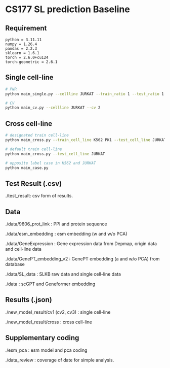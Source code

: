 # CS177 SL prediction Baseline

## Requirement

```
python = 3.11.11
numpy = 1.26.4
pandas = 2.2.3
sklearn = 1.6.1
torch = 2.6.0+cu124 
torch-geometric = 2.6.1
```

## Single cell-line

```bash
# PNR
python main_single.py --cellline JURKAT --train_ratio 1 --test_ratio 1

# CV
python main_cv.py --cellline JURKAT --cv 2
```

## Cross cell-line

```bash
# designated train cell-line
python main_cross.py --train_cell_line K562 PK1 --test_cell_line JURKAT

# default train cell-line
python main_cross.py --test_cell_line JURKAT

# opposite label case in K562 and JURKAT
python main_case.py
```

## Test Result (.csv)

./test_result: csv form of results.

## Data

./data/9606_prot_link : PPI and protein sequence

./data/esm_embedding : esm embedding (w and w/o PCA)

./data/GeneExpression : Gene expression data from Depmap, origin data and cell-line data

./data/GenePT_embedding_v2 : GenePT embedding (a and w/o PCA) from database

./data/SL_data : SLKB raw data and single cell-line data

./data : scGPT and Geneformer embedding

## Results (.json)

./new_model_result/cv1 (cv2, cv3) : single cell-line

./new_model_result/cross : cross cell-line

## Supplementary coding

./esm_pca : esm model and pca coding

./data_review : coverage of date for simple analysis.
